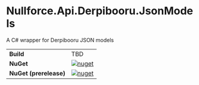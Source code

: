 # Nullforce.Api.Derpibooru.JsonModels

A C# wrapper for Derpibooru JSON models

|||
----------------------|---
**Build**             | TBD
**NuGet**             | [![nuget](https://img.shields.io/nuget/v/Nullforce.Api.Derpibooru.JsonModels.svg)](https://www.nuget.org/packages/Nullforce.Api.Derpibooru.JsonModels/)
**NuGet (prerelease)**| [![nuget](https://img.shields.io/nuget/vpre/Nullforce.Api.Derpibooru.JsonModels.svg)](https://www.nuget.org/packages/Nullforce.Api.Derpibooru.JsonModels/)
